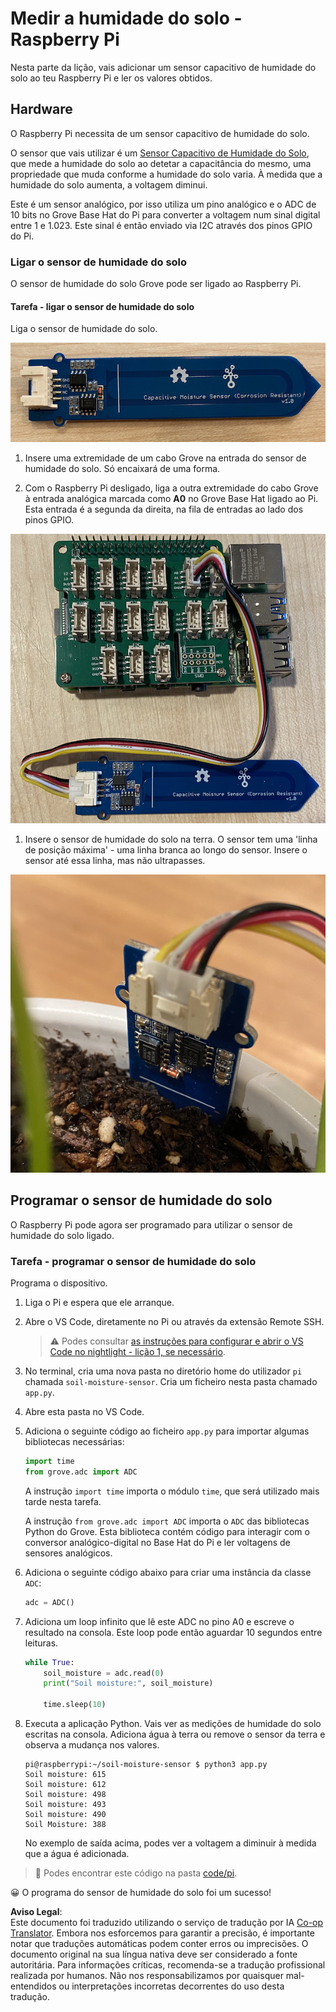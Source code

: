 <!--
CO_OP_TRANSLATOR_METADATA:
{
  "original_hash": "9d4d00a47d5d0f3e6ce42c0d1020064a",
  "translation_date": "2025-08-25T21:41:18+00:00",
  "source_file": "2-farm/lessons/2-detect-soil-moisture/pi-soil-moisture.md",
  "language_code": "pt"
}
-->
# Medir a humidade do solo - Raspberry Pi

Nesta parte da lição, vais adicionar um sensor capacitivo de humidade do solo ao teu Raspberry Pi e ler os valores obtidos.

## Hardware

O Raspberry Pi necessita de um sensor capacitivo de humidade do solo.

O sensor que vais utilizar é um [Sensor Capacitivo de Humidade do Solo](https://www.seeedstudio.com/Grove-Capacitive-Moisture-Sensor-Corrosion-Resistant.html), que mede a humidade do solo ao detetar a capacitância do mesmo, uma propriedade que muda conforme a humidade do solo varia. À medida que a humidade do solo aumenta, a voltagem diminui.

Este é um sensor analógico, por isso utiliza um pino analógico e o ADC de 10 bits no Grove Base Hat do Pi para converter a voltagem num sinal digital entre 1 e 1.023. Este sinal é então enviado via I2C através dos pinos GPIO do Pi.

### Ligar o sensor de humidade do solo

O sensor de humidade do solo Grove pode ser ligado ao Raspberry Pi.

#### Tarefa - ligar o sensor de humidade do solo

Liga o sensor de humidade do solo.

![Um sensor Grove de humidade do solo](../../../../../translated_images/grove-capacitive-soil-moisture-sensor.e7f0776cce30e78be5cc5a07839385fd6718857f31b5bf5ad3d0c73c83b2f0ef.pt.png)

1. Insere uma extremidade de um cabo Grove na entrada do sensor de humidade do solo. Só encaixará de uma forma.

1. Com o Raspberry Pi desligado, liga a outra extremidade do cabo Grove à entrada analógica marcada como **A0** no Grove Base Hat ligado ao Pi. Esta entrada é a segunda da direita, na fila de entradas ao lado dos pinos GPIO.

![O sensor Grove de humidade do solo ligado à entrada A0](../../../../../translated_images/pi-soil-moisture-sensor.fdd7eb2393792cf6739cacf1985d9f55beda16d372f30d0b5a51d586f978a870.pt.png)

1. Insere o sensor de humidade do solo na terra. O sensor tem uma 'linha de posição máxima' - uma linha branca ao longo do sensor. Insere o sensor até essa linha, mas não ultrapasses.

![O sensor Grove de humidade do solo na terra](../../../../../translated_images/soil-moisture-sensor-in-soil.bfad91002bda5e960f8c51ee64b02ee59b32c8c717e3515a2c945f33e614e403.pt.png)

## Programar o sensor de humidade do solo

O Raspberry Pi pode agora ser programado para utilizar o sensor de humidade do solo ligado.

### Tarefa - programar o sensor de humidade do solo

Programa o dispositivo.

1. Liga o Pi e espera que ele arranque.

1. Abre o VS Code, diretamente no Pi ou através da extensão Remote SSH.

    > ⚠️ Podes consultar [as instruções para configurar e abrir o VS Code no nightlight - lição 1, se necessário](../../../1-getting-started/lessons/1-introduction-to-iot/pi.md).

1. No terminal, cria uma nova pasta no diretório home do utilizador `pi` chamada `soil-moisture-sensor`. Cria um ficheiro nesta pasta chamado `app.py`.

1. Abre esta pasta no VS Code.

1. Adiciona o seguinte código ao ficheiro `app.py` para importar algumas bibliotecas necessárias:

    ```python
    import time
    from grove.adc import ADC
    ```

    A instrução `import time` importa o módulo `time`, que será utilizado mais tarde nesta tarefa.

    A instrução `from grove.adc import ADC` importa o `ADC` das bibliotecas Python do Grove. Esta biblioteca contém código para interagir com o conversor analógico-digital no Base Hat do Pi e ler voltagens de sensores analógicos.

1. Adiciona o seguinte código abaixo para criar uma instância da classe `ADC`:

    ```python
    adc = ADC()
    ```

1. Adiciona um loop infinito que lê este ADC no pino A0 e escreve o resultado na consola. Este loop pode então aguardar 10 segundos entre leituras.

    ```python
    while True:
        soil_moisture = adc.read(0)
        print("Soil moisture:", soil_moisture)

        time.sleep(10)
    ```

1. Executa a aplicação Python. Vais ver as medições de humidade do solo escritas na consola. Adiciona água à terra ou remove o sensor da terra e observa a mudança nos valores.

    ```output
    pi@raspberrypi:~/soil-moisture-sensor $ python3 app.py 
    Soil moisture: 615
    Soil moisture: 612
    Soil moisture: 498
    Soil moisture: 493
    Soil moisture: 490
    Soil Moisture: 388
    ```

    No exemplo de saída acima, podes ver a voltagem a diminuir à medida que a água é adicionada.

> 💁 Podes encontrar este código na pasta [code/pi](../../../../../2-farm/lessons/2-detect-soil-moisture/code/pi).

😀 O programa do sensor de humidade do solo foi um sucesso!

**Aviso Legal**:  
Este documento foi traduzido utilizando o serviço de tradução por IA [Co-op Translator](https://github.com/Azure/co-op-translator). Embora nos esforcemos para garantir a precisão, é importante notar que traduções automáticas podem conter erros ou imprecisões. O documento original na sua língua nativa deve ser considerado a fonte autoritária. Para informações críticas, recomenda-se a tradução profissional realizada por humanos. Não nos responsabilizamos por quaisquer mal-entendidos ou interpretações incorretas decorrentes do uso desta tradução.